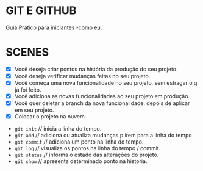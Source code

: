 # GIT E GITHUB

Guia Prático para iniciantes -como eu.

# SCENES

 - [x] Você deseja criar pontos na história da produção do seu projeto.
 - [x] Você deseja verificar mudanças feitas no seu projeto.
 - [x] Você começa uma nova funcionalidade no seu projeto, sem estragar o q já foi feito.
 - [x] Você adiciona as novas funcionalidades ao seu projeto em produção.
 - [x] Você quer deletar a branch da nova funcionalidade, depois de aplicar em seu projeto. 
 - [x] Colocar o projeto na nuvem.
   
 - `git init` // inicia a linha do tempo.
 - `git add` // adiciona ou atualiza mudanças p irem para a linha do tempo
 - `git commit` // adiciona um ponto na linha do tempo.
 - `git log` // visualiza os pontos na linha do tempo / commit.
 - `git status` // informa o estado das alterações do projeto.
 - `git show` // apresenta determinado ponto na historia.